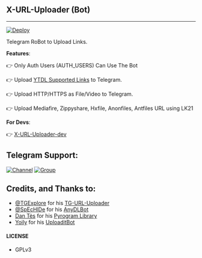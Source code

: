 ## X-URL-Uploader (Bot)
---

[![Deploy](https://www.herokucdn.com/deploy/button.svg)](https://heroku.com/deploy?template=https://github.com/Sam2541/URL-Uploader-Pro)

Telegram RoBot to Upload Links.

**Features**:

👉 Only Auth Users (AUTH_USERS) Can Use The Bot

👉 Upload [YTDL Supported Links](https://ytdl-org.github.io/youtube-dl/supportedsites.html) to Telegram.

👉 Upload HTTP/HTTPS as File/Video to Telegram.

👉 Upload Mediafire, Zippyshare, Hxfile, Anonfiles, Antfiles URL using LK21

**For Devs**:

👉 [X-URL-Uploader-dev](https://github.com/X-Gorn/X-URL-Uploader/tree/dev)

## Telegram Support:

[![Channel](https://img.shields.io/badge/TG-Channel-30302f?style=flat&logo=telegram)](https://t.me/xTeamBots)
[![Group](https://img.shields.io/badge/TG-Group-30302f?style=flat&logo=telegram)](https://t.me/xTeamBotsSupport)

## Credits, and Thanks to:

* [@TGExplore](https://t.me/ViruZs) for his [TG-URL-Uploader](https://github.com/TGExplore/TG-URL-Uploader)
* [@SpEcHlDe](https://t.me/ThankTelegram) for his [AnyDLBot](https://telegram.dog/AnyDLBot)
* [Dan Tès](https://t.me/haskell) for his [Pyrogram Library](https://github.com/pyrogram/pyrogram)
* [Yoily](https://t.me/YoilyL) for his [UploaditBot](https://telegram.dog/UploaditBot)

#### LICENSE
- GPLv3
